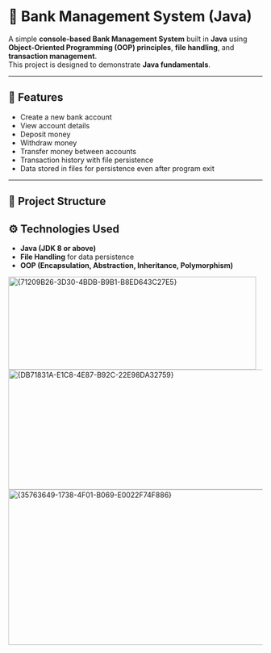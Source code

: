 # 🏦 Bank Management System (Java)

A simple **console-based Bank Management System** built in **Java** using **Object-Oriented Programming (OOP) principles**, **file handling**, and **transaction management**.  
This project is designed to demonstrate **Java fundamentals**.

---

## 📌 Features
- Create a new bank account  
- View account details  
- Deposit money  
- Withdraw money  
- Transfer money between accounts  
- Transaction history with file persistence  
- Data stored in files for persistence even after program exit  

---

## 📂 Project Structure

## ⚙️ Technologies Used
- **Java (JDK 8 or above)**  
- **File Handling** for data persistence  
- **OOP (Encapsulation, Abstraction, Inheritance, Polymorphism)**

<img width="491" height="184" alt="{71209B26-3D30-4BDB-B9B1-B8ED643C27E5}" src="https://github.com/user-attachments/assets/ab6d7cb1-5697-40fb-91ac-a12ff7b8829b" />
<img width="546" height="238" alt="{DB71831A-E1C8-4E87-B92C-22E98DA32759}" src="https://github.com/user-attachments/assets/d49e0dc2-2f62-4bd0-bf36-ad425719c655" />
<img width="574" height="308" alt="{35763649-1738-4F01-B069-E0022F74F886}" src="https://github.com/user-attachments/assets/381e0e32-88f3-4af5-a6cd-4f437f11854a" />
